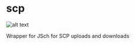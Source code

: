 # scp

![alt text](https://travis-ci.org/mikesouthron/scp.svg?branch=master "Build Status")



Wrapper for JSch for SCP uploads and downloads
